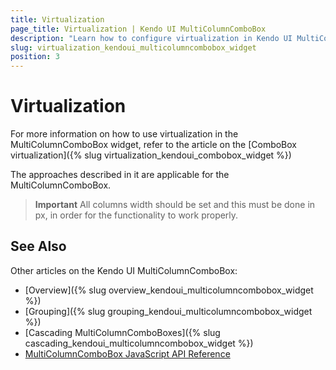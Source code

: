 ```yaml
---
title: Virtualization
page_title: Virtualization | Kendo UI MultiColumnComboBox
description: "Learn how to configure virtualization in Kendo UI MultiColumnComboBox, DropDownList, AutoComplete and MultiSelect widgets."
slug: virtualization_kendoui_multicolumncombobox_widget
position: 3
---
```


# Virtualization

For more information on how to use virtualization in the MultiColumnComboBox widget, refer to the article on the [ComboBox virtualization]({% slug virtualization_kendoui_combobox_widget %})

The approaches described in it are applicable for the MultiColumnComboBox.

> **Important**
> All columns width should be set and this must be done in px, in order for the functionality to work properly.

## See Also

Other articles on the Kendo UI MultiColumnComboBox:

* [Overview]({% slug overview_kendoui_multicolumncombobox_widget %})
* [Grouping]({% slug grouping_kendoui_multicolumncombobox_widget %})
* [Cascading MultiColumnComboBoxes]({% slug cascading_kendoui_multicolumncombobox_widget %})
* [MultiColumnComboBox JavaScript API Reference](/api/javascript/ui/multicolumncombobox)
